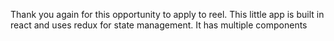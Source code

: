 Thank you again for this opportunity to apply to reel. This little app is built in react and uses redux for state management. It has multiple components
